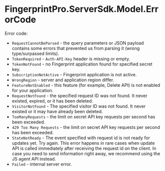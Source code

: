 # FingerprintPro.ServerSdk.Model.ErrorCode
Error code:
 * `RequestCannotBeParsed` - the query parameters or JSON payload contains some errors 
          that prevented us from parsing it (wrong type/surpassed limits).
 * `TokenRequired` - `Auth-API-Key` header is missing or empty.
 * `TokenNotFound` - no Fingerprint application found for specified secret key.
 * `SubscriptionNotActive` - Fingerprint application is not active.
 * `WrongRegion` - server and application region differ.
 * `FeatureNotEnabled` - this feature (for example, Delete API) is not enabled for your application.
 * `RequestNotFound` - the specified request ID was not found. It never existed, expired, or it has been deleted.
 * `VisitorNotFound` - The specified visitor ID was not found. It never existed or it may have already been deleted.
 * `TooManyRequests` - the limit on secret API key requests per second has been exceeded.
 * `429 Too Many Requests` - the limit on secret API key requests per second has been exceeded.
 * `StateNotReady` - The event specified with request id is
          not ready for updates yet. Try again.
          This error happens in rare cases when update API is called immediately
          after receiving the request id on the client. In case you need to send
          information right away, we recommend using the JS agent API instead.
 * `Failed` - internal server error.


